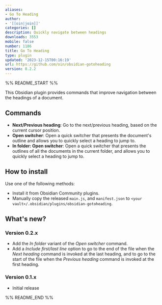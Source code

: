 ```yaml
---
aliases:
- Go To Heading
author:
- '[[oin|join]]'
categories: []
description: Quickly navigate between headings
downloads: 3553
mobile: false
number: 1186
title: Go To Heading
type: plugin
updated: '2023-12-15T00:16:19'
url: https://github.com/oin/obsidian-gotoheading
version: 0.2.2
---
```


%% README_START %%

This Obsidian plugin provides commands that improve navigation between the headings of a document.

## Commands

 - **Next/Previous heading**: Go to the next/previous heading, based on the current cursor position.
 - **Open switcher**: Open a quick switcher that presents the document's outline and allows you to quickly select a heading to jump to.
 - **In folder: Open switcher**: Open a quick switcher that presents the outlines of all the documents in the current folder, and allows you to quickly select a heading to jump to.

## How to install

Use one of the following methods:

 - Install it from Obsidian Community plugins.
 - Manually copy the released `main.js`, and `manifest.json` to `<your vault>/.obsidian/plugins/obsidian-gotoheading`.

## What's new?

### Version 0.2.x

 - Add the _In folder_ variant of the _Open switcher_ command.
 - Add a _Include first/last line_ option to go to the end of the file when the _Next heading_ command is invoked at the last heading, and to go to the start of the file when the _Previous heading_ command is invoked at the first heading.

### Version 0.1.x

 - Initial release


%% README_END %%